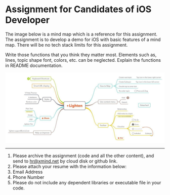 # Assignment for Candidates of iOS Developer

The image below is a mind map which is a reference for this assignment. The assignment is to develop a demo for iOS with basic features of a mind map. There will be no tech stack limits for this assignment.

Write those functions that you think they matter most. Elements such as, lines, topic shape font, colors, etc. can be neglected. Explain the functions in README documentation.

![Sample](sample_en.jpg)

---

1. Please archive the assignment (code and all the other content), and send to hr@xmind.net by cloud disk or github link.
2. Please attach your resume with the information below:
  1. Email Address
  2. Phone Number
3. Please do not include any dependent libraries or executable file in your code.